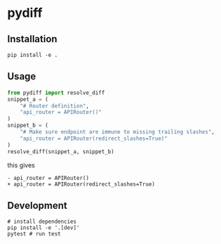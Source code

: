 # pydiff

## Installation

```
pip install -e .

```

## Usage

```python
from pydiff import resolve_diff
snippet_a = (
    "# Router definition",
    "api_router = APIRouter()"
)
snippet_b = (
    "# Make sure endpoint are immune to missing trailing slashes",
    "api_router = APIRouter(redirect_slashes=True)"
)
resolve_diff(snippet_a, snippet_b)

```

this gives

```
- api_router = APIRouter()
+ api_router = APIRouter(redirect_slashes=True)
```

## Development

```
# install dependencies
pip install -e '.[dev]'
pytest # run test
```
